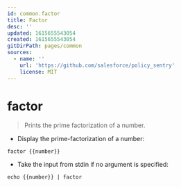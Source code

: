 ```yaml
---
id: common.factor
title: Factor
desc: ''
updated: 1615655543054
created: 1615655543054
gitDirPath: pages/common
sources:
  - name: ''
    url: 'https://github.com/salesforce/policy_sentry'
    license: MIT
---
```

# factor

> Prints the prime factorization of a number.

- Display the prime-factorization of a number:

`factor {{number}}`

- Take the input from stdin if no argument is specified:

`echo {{number}} | factor`

